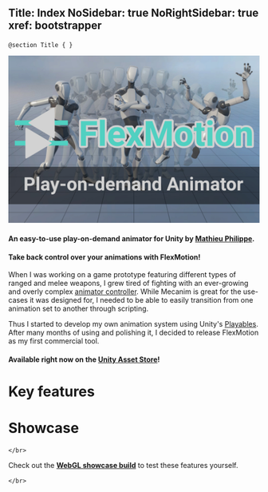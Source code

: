 Title: Index
NoSidebar: true
NoRightSidebar: true
xref: bootstrapper
---
```raw
@section Title { }
```

![FlexMotion keyart](img/flexmotion-keyart-subtext.jpg)

<div class="text-center mb-4">

#### **An easy-to-use play-on-demand animator for Unity by [Mathieu Philippe](https://www.moartis.dev).**
#### **Take back control over your animations with FlexMotion**!

When I was working on a game prototype featuring different types of ranged and melee weapons, I grew tired of fighting with an ever-growing and overly complex [animator controller](https://docs.unity3d.com/Manual/class-AnimatorController.html). While Mecanim is great for the use-cases it was designed for, I needed to be able to easily transition from one animation set to another through scripting.

Thus I started to develop my own animation system using Unity's [Playables](https://docs.unity3d.com/ScriptReference/Playables.Playable.html). After many months of using and polishing it, I decided to release FlexMotion as my first commercial tool.

#### **Available right now on the [Unity Asset Store](https://u3d.as/3aq5)**!

</div>

# Key features

<?! KeyFeatures /?>

# Showcase

```raw
</br>
```

Check out the **[WebGL showcase build](showcase)** to test these features yourself.

<?# Figure Src="/img/showcase.jpg" Class="text-center" Link="showcase" /?>

```raw
</br>
```
